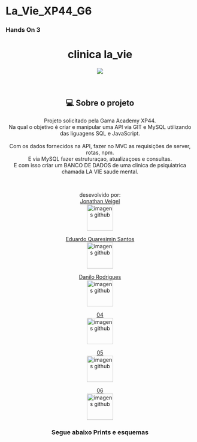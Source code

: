 # La_Vie_XP44_G6

<h3>Hands On 3</h3>
<div style="text-align: center"><h1>clinica la_vie </h1>
<img src="./src/img/la_vie-logo.png"><br>
<br>

<br>

<h2>💻 Sobre o projeto</h2>
<p>Projeto solicitado pela Gama Academy XP44. <br>
Na qual o objetivo é criar e manipular uma API via GIT e MySQL utilizando das liguagens SQL e JavaScript. <br><br>
 Com os dados fornecidos na API, fazer no MVC as requisições de server, rotas, npm. <br>  E via MySQL fazer estruturaçao, atualizaçoes e consultas.<br>
 E com isso criar um BANCO DE DADOS de uma clinica de psiquiatrica chamada LA VIE saude mental.</p>
<br>

desevolvido por:<br>
<a href="https://github.com/jonveigel">Jonathan Veigel</a><br>
<img src="https://avatars.githubusercontent.com/u/109240608?v=4" height="70" width="70" alt="imagens github"><br>

<a href="https://github.com/EduQuaresimin">Eduardo Quaresimin Santos</a><br>
<img src="https://avatars.githubusercontent.com/u/109425683?v=4" height="70" width="70" alt="imagens github"><br>

<a href="https://github.com/danilordev">Danilo Rodrigues </a><br>
<img src="https://avatars.githubusercontent.com/u/109250477?v=4" height="70" width="70" alt="imagens github"><br>

<a href="#">04</a><br>
<img src="#" height="70" width="70" alt="imagens github"><br>

<a href="#">05</a><br>
<img src="#" height="70" width="70" alt="imagens github"><br>

<a href="#">06</a><br>
<img src="#" height="70" width="70" alt="imagens github"><br>


<h3>Segue abaixo Prints e esquemas</h3>
<!--prints -->

</div>
